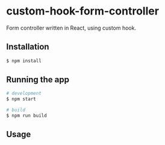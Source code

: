# custom-hook-form-controller

Form controller written in React, using custom hook.

## Installation

```bash
$ npm install
```

## Running the app

```bash
# development
$ npm start

# build
$ npm run build
```

## Usage

```bash

```
